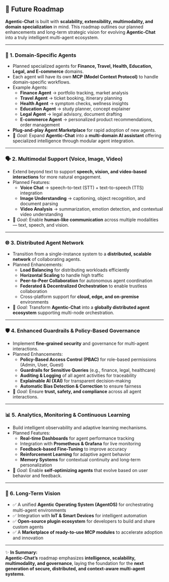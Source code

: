 ## 🚀 Future Roadmap

**Agentic-Chat** is built with **scalability, extensibility, multimodality, and domain specialization** in mind. This roadmap outlines our planned enhancements and long-term strategic vision for evolving **Agentic-Chat** into a truly intelligent multi-agent ecosystem.

---

### 🤖 1. Domain-Specific Agents
- Planned specialized agents for **Finance, Travel, Health, Education, Legal, and E-commerce** domains.  
- Each agent will have its own **MCP (Model Context Protocol)** to handle domain-specific workflows.  
- Example Agents:
  - **Finance Agent** → portfolio tracking, market analysis  
  - **Travel Agent** → ticket booking, itinerary planning  
  - **Health Agent** → symptom checks, wellness insights  
  - **Education Agent** → study planner, concept explainer  
  - **Legal Agent** → legal advisory, document drafting  
  - **E-commerce Agent** → personalized product recommendations, order management  
- **Plug-and-play Agent Marketplace** for rapid adoption of new agents.  
- 🔗 *Goal:* Expand **Agentic-Chat** into a **multi-domain AI assistant** offering specialized intelligence through modular agent integration.

---

### 🗣️ 2. Multimodal Support (Voice, Image, Video)
- Extend beyond text to support **speech, vision, and video-based interactions** for more natural engagement.  
- Planned Features:
  - **Voice Chat** → speech-to-text (STT) + text-to-speech (TTS) integration  
  - **Image Understanding** → captioning, object recognition, and document parsing  
  - **Video Analysis** → summarization, emotion detection, and contextual video understanding  
- 🔗 *Goal:* Enable **human-like communication** across multiple modalities — text, speech, and vision.

---

### 🌐 3. Distributed Agent Network
- Transition from a single-instance system to a **distributed, scalable network** of collaborating agents.  
- Planned Enhancements:
  - **Load Balancing** for distributing workloads efficiently  
  - **Horizontal Scaling** to handle high traffic  
  - **Peer-to-Peer Collaboration** for autonomous agent coordination  
  - **Federated & Decentralized Orchestration** to enable trustless collaboration  
  - Cross-platform support for **cloud, edge, and on-premise** environments  
- 🔗 *Goal:* Transform **Agentic-Chat** into a **globally distributed agent ecosystem** supporting multi-node orchestration.

---

### 🛡️ 4. Enhanced Guardrails & Policy-Based Governance
- Implement **fine-grained security** and governance for multi-agent interactions.  
- Planned Enhancements:
  - **Policy-Based Access Control (PBAC)** for role-based permissions (Admin, User, Guest)  
  - **Guardrails for Sensitive Queries** (e.g., finance, legal, healthcare)  
  - **Auditing & Logging** of all agent activities for traceability  
  - **Explainable AI (XAI)** for transparent decision-making  
  - **Automatic Bias Detection & Correction** to ensure fairness  
- 🔗 *Goal:* Ensure **trust, safety, and compliance** across all agent interactions.

---

### 📊 5. Analytics, Monitoring & Continuous Learning
- Build intelligent observability and adaptive learning mechanisms.  
- Planned Features:
  - **Real-time Dashboards** for agent performance tracking  
  - Integration with **Prometheus & Grafana** for live monitoring  
  - **Feedback-based Fine-Tuning** to improve accuracy  
  - **Reinforcement Learning** for adaptive agent behavior  
  - **Memory Systems** for contextual continuity and long-term personalization  
- 🔗 *Goal:* Enable **self-optimizing agents** that evolve based on user behavior and feedback.

---

### 📅 6. Long-Term Vision
- ✅ A unified **Agentic Operating System (AgentOS)** for orchestrating multi-agent environments  
- ✅ Integration with **IoT & Smart Devices** for intelligent automation  
- ✅ **Open-source plugin ecosystem** for developers to build and share custom agents  
- ✅ A **Marketplace of ready-to-use MCP modules** to accelerate adoption and innovation  

---

✨ **In Summary:**  
**Agentic-Chat’s** roadmap emphasizes **intelligence, scalability, multimodality, and governance**, laying the foundation for the **next generation of secure, distributed, and context-aware multi-agent systems**.